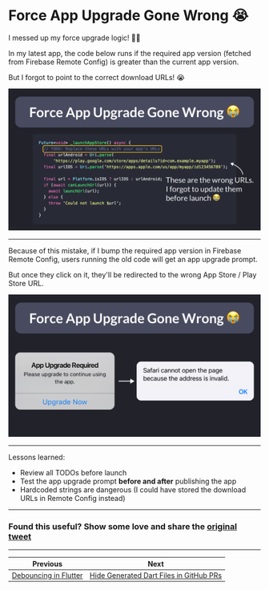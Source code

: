 # Force App Upgrade Gone Wrong 😭

I messed up my force upgrade logic! 🤦‍♂️

In my latest app, the code below runs if the required app version (fetched from Firebase Remote Config) is greater than the current app version.

But I forgot to point to the correct download URLs! 😭

![](157.1.png)

<!--
Future<void> _launchAppStore() async {
  // TODO: Replace these URLs with your app's URLs
  final urlAndroid = Uri.parse(
      'https://play.google.com/store/apps/details?id=com.example.myapp');
  final urlIOS = Uri.parse('https://apps.apple.com/us/app/myapp/id123456789');

  final url = Platform.isIOS ? urlIOS : urlAndroid;
  if (await canLaunchUrl(url)) {
    await launchUrl(url);
  } else {
    throw 'Could not launch $url';
  }
}
-->

---

Because of this mistake, if I bump the required app version in Firebase Remote Config, users running the old code will get an app upgrade prompt.

But once they click on it, they'll be redirected to the wrong App Store / Play Store URL.

![](157.2.png)

<!--
When the force update logic is triggered, users will see this message:

App Upgrade Required. Please upgrade to continue using the app.

After clicking "Upgrade Now", they'll see this error message in the web browser:

Safari cannot open the page because the address is invalid.
-->

---

Lessons learned:

- Review all TODOs before launch
- Test the app upgrade prompt **before and after** publishing the app
- Hardcoded strings are dangerous (I could have stored the download URLs in Remote Config instead)

---

### Found this useful? Show some love and share the [original tweet](https://twitter.com/biz84/status/1780506401086865438) 

---

| Previous | Next |
| -------- | ---- |
| [Debouncing in Flutter](../0156-debouncing-timer/index.md) | [Hide Generated Dart Files in GitHub PRs](../0158-hide-generated-files-with-gitattributes/index.md) |

<!-- TWITTER|https://twitter.com/biz84/status/1780506401086865438 -->
<!-- LINKEDIN|https://www.linkedin.com/posts/andreabizzotto_i-messed-up-my-force-upgrade-logic-activity-7186272936855576576-gB42 -->
